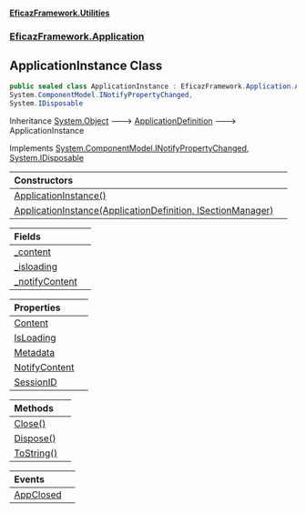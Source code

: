#### [EficazFramework.Utilities](EficazFrameworkUtilities.md 'EficazFramework Utilities')
### [EficazFramework.Application](EficazFrameworkUtilities.md#EficazFramework.Application 'EficazFramework.Application')

## ApplicationInstance Class

```csharp
public sealed class ApplicationInstance : EficazFramework.Application.ApplicationDefinition,
System.ComponentModel.INotifyPropertyChanged,
System.IDisposable
```

Inheritance [System.Object](https://docs.microsoft.com/en-us/dotnet/api/System.Object 'System.Object') &#129106; [ApplicationDefinition](EficazFramework.Application/ApplicationDefinition.md 'EficazFramework.Application.ApplicationDefinition') &#129106; ApplicationInstance

Implements [System.ComponentModel.INotifyPropertyChanged](https://docs.microsoft.com/en-us/dotnet/api/System.ComponentModel.INotifyPropertyChanged 'System.ComponentModel.INotifyPropertyChanged'), [System.IDisposable](https://docs.microsoft.com/en-us/dotnet/api/System.IDisposable 'System.IDisposable')

| Constructors | |
| :--- | :--- |
| [ApplicationInstance()](EficazFramework.Application/ApplicationInstance/ApplicationInstance().md 'EficazFramework.Application.ApplicationInstance.ApplicationInstance()') | |
| [ApplicationInstance(ApplicationDefinition, ISectionManager)](EficazFramework.Application/ApplicationInstance/ApplicationInstance(ApplicationDefinition,ISectionManager).md 'EficazFramework.Application.ApplicationInstance.ApplicationInstance(EficazFramework.Application.ApplicationDefinition, EficazFramework.Application.ISectionManager)') | |

| Fields | |
| :--- | :--- |
| [_content](EficazFramework.Application/ApplicationInstance/_content.md 'EficazFramework.Application.ApplicationInstance._content') | |
| [_isloading](EficazFramework.Application/ApplicationInstance/_isloading.md 'EficazFramework.Application.ApplicationInstance._isloading') | |
| [_notifyContent](EficazFramework.Application/ApplicationInstance/_notifyContent.md 'EficazFramework.Application.ApplicationInstance._notifyContent') | |

| Properties | |
| :--- | :--- |
| [Content](EficazFramework.Application/ApplicationInstance/Content.md 'EficazFramework.Application.ApplicationInstance.Content') | |
| [IsLoading](EficazFramework.Application/ApplicationInstance/IsLoading.md 'EficazFramework.Application.ApplicationInstance.IsLoading') | |
| [Metadata](EficazFramework.Application/ApplicationInstance/Metadata.md 'EficazFramework.Application.ApplicationInstance.Metadata') | |
| [NotifyContent](EficazFramework.Application/ApplicationInstance/NotifyContent.md 'EficazFramework.Application.ApplicationInstance.NotifyContent') | |
| [SessionID](EficazFramework.Application/ApplicationInstance/SessionID.md 'EficazFramework.Application.ApplicationInstance.SessionID') | |

| Methods | |
| :--- | :--- |
| [Close()](EficazFramework.Application/ApplicationInstance/Close().md 'EficazFramework.Application.ApplicationInstance.Close()') | |
| [Dispose()](EficazFramework.Application/ApplicationInstance/Dispose().md 'EficazFramework.Application.ApplicationInstance.Dispose()') | |
| [ToString()](EficazFramework.Application/ApplicationInstance/ToString().md 'EficazFramework.Application.ApplicationInstance.ToString()') | |

| Events | |
| :--- | :--- |
| [AppClosed](EficazFramework.Application/ApplicationInstance/AppClosed.md 'EficazFramework.Application.ApplicationInstance.AppClosed') | |
